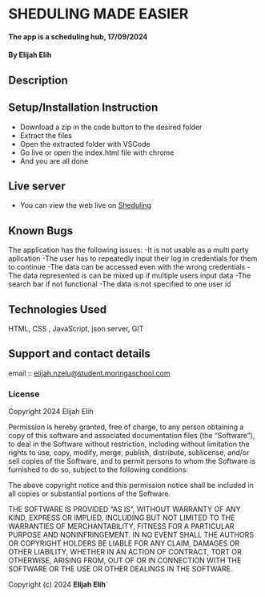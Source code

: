 # SHEDULING MADE EASIER
#### The app is a scheduling hub, 17/09/2024
#### **By Elijah Elih**
## Description


## Setup/Installation Instruction
* Download a zip in the code button to the desired folder
* Extract the files
* Open the extracted folder with VSCode
* Go live or open the index.html file with chrome
* And you are all done

## Live server
* You can view the web live on [Sheduling](https://k-koech.github.io/portfolio-sdft11/)

## Known Bugs
The application has the following issues:
    -It is not usable as a multi party aplication
    -The user has to repeatedly input their log in credentials for them to continue
    -The data can be accessed even with the wrong credentials
    -The data represented is can be mixed up if multiple users input data
    -The search bar if not functional
    -The data is not specified to one user id

## Technologies Used
HTML, CSS , JavaScript, json server, GIT

## Support and contact details
email :: elijah.nzelu@student.moringaschool.com

### License
Copyright 2024 Elijah Elih

Permission is hereby granted, free of charge, to any person obtaining a copy of this software and associated documentation files (the “Software”), to deal in the Software without restriction, including without limitation the rights to use, copy, modify, merge, publish, distribute, sublicense, and/or sell copies of the Software, and to permit persons to whom the Software is furnished to do so, subject to the following conditions:

The above copyright notice and this permission notice shall be included in all copies or substantial portions of the Software.

THE SOFTWARE IS PROVIDED “AS IS”, WITHOUT WARRANTY OF ANY KIND, EXPRESS OR IMPLIED, INCLUDING BUT NOT LIMITED TO THE WARRANTIES OF MERCHANTABILITY, FITNESS FOR A PARTICULAR PURPOSE AND NONINFRINGEMENT. IN NO EVENT SHALL THE AUTHORS OR COPYRIGHT HOLDERS BE LIABLE FOR ANY CLAIM, DAMAGES OR OTHER LIABILITY, WHETHER IN AN ACTION OF CONTRACT, TORT OR OTHERWISE, ARISING FROM, OUT OF OR IN CONNECTION WITH THE SOFTWARE OR THE USE OR OTHER DEALINGS IN THE SOFTWARE.

Copyright (c) 2024 **Elijah Elih**`